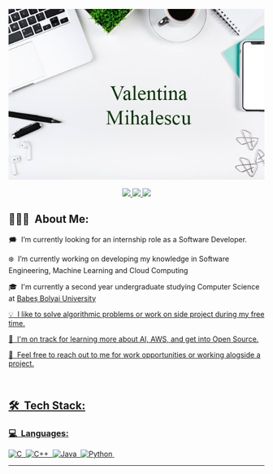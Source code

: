 <p align="center">
	<img src="Images/githubimage.jpg">
</p>

<p align="center">
	<a href="https://www.linkedin.com/in/valentina-mihalescu">
		<img src="https://img.shields.io/badge/LinkedIn-0077B5?style=for-the-badge&logo=linkedin&logoColor=white" />
	
</a>
	<a href="mailto:valentinamihalescu8@gmail.com">
		<img src="https://img.shields.io/badge/Gmail-D14836?style=for-the-badge&logo=gmail&logoColor=white" />
	</a>
	<a href="https://www.facebook.com/profile.php?id=100010091673437">
		<img src="https://img.shields.io/badge/FaceBook-3b5998?style=for-the-badge&logo=facebook&logoColor=white" />
	</a>
</p>

## 👨🏻‍💻 &nbsp;About Me:

<p>🗯️ &nbsp;I’m currently looking for an internship role as a Software Developer.</p>
<p>❄️ &nbsp;I’m currently working on developing my knowledge in Software Engineering, Machine Learning and Cloud Computing</p>
<p>🎓 &nbsp;I'm currently a second year undergraduate studying Computer Science at <a href = "https://www.cs.ubbcluj.ro"</a>Babeș Bolyai University</p>
<p>💡 &nbsp;I like to solve algorithmic problems or work on side project during my free time.</p>
<p>🌱 &nbsp;I'm on track for learning more about AI, AWS, and get into Open Source.</p>
<p>💬 &nbsp;Feel free to reach out to me for work opportunities or working alogside a project.</p>

<br />

## 🛠 &nbsp;Tech Stack:

### 💻 &nbsp;Languages:

![C](https://img.shields.io/badge/-C-05122A?style=flat&logo=C%2B%2B&logoColor=00599C)&nbsp;
![C++](https://img.shields.io/badge/-C++-05122A?style=flat&logo=C%2B%2B&logoColor=00599C)&nbsp;
![Java](https://img.shields.io/badge/-Java-05122A?style=flat&logo=java)&nbsp;
![Python](https://img.shields.io/badge/-Python-05122A?style=flat&logo=python)&nbsp;

<hr />
